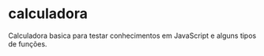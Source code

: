 # calculadora

Calculadora basica para testar conhecimentos em JavaScript e alguns tipos de funções.
